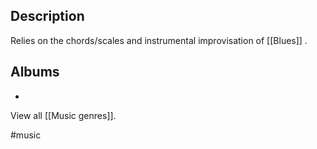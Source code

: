 ## Description
Relies on the chords/scales and instrumental improvisation of [[Blues]] . 
## Albums
- 

View all [[Music genres]].

#music 